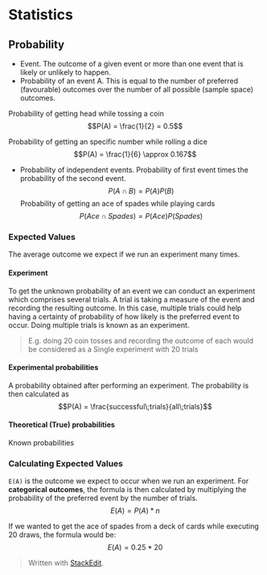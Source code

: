 # Statistics

## Probability

- Event. The outcome of a given event or more than one event that is likely or unlikely to happen.
- Probability of an event A. This is equal to the number of preferred (favourable) outcomes over the number of all possible (sample space) outcomes.

Probability of getting head while tossing a coin
$$P(A) = \frac{1}{2} = 0.5$$

Probability of getting an specific number while rolling a dice
$$P(A) = \frac{1}{6} \approx 0.167$$

- Probability of independent events. Probability of first event times the probability of the second event.
$$P(A \cap B) = P(A)P(B)$$
Probability of getting an ace of spades while playing cards
$$P(Ace \cap Spades) = P(Ace)P(Spades) $$

### Expected Values
The average outcome we expect if we run an experiment many times.

#### Experiment
To get the unknown probability of an event we can conduct an experiment which comprises several trials. A trial is taking a measure of the event and recording the resulting outcome. 
In this case, multiple trials could help having a certainty of probability of how likely is the preferred event to occur. Doing multiple trials is known as an experiment.

>  E.g. doing 20 coin tosses and recording the outcome of each would be considered as a Single experiment with 20 trials

#### Experimental probabilities
A probability obtained after performing an experiment.
The probability is then calculated as 
$$P(A) = \frac{successful\;trials}{all\;trials}$$
#### Theoretical (True) probabilities
Known probabilities

### Calculating Expected Values

`E(A)` is the outcome we expect to occur when we run an experiment.
For **categorical outcomes**, the formula is then calculated by multiplying the probability of the preferred event by the number of trials.
$$E(A) = P(A) * n$$

If we wanted to get the ace of spades from a deck of cards while executing 20 draws, the formula would be:
$$E(A) = 0.25 * 20$$

> Written with [StackEdit](https://stackedit.io/).

<!--stackedit_data:
eyJoaXN0b3J5IjpbMTcyMzEyODU1NCwtOTgyNDQzNjc2LDE2ND
kwNTExNTQsMTkyNTUxNDEzNywtMTI1NjAyNjM1OV19
-->